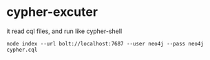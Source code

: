 # cypher-excuter
it read cql files, and run like cypher-shell

```
node index --url bolt://localhost:7687 --user neo4j --pass neo4j cypher.cql
```
